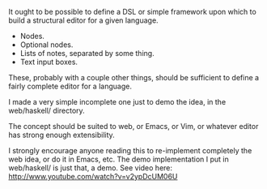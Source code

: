 It ought to be possible to define a DSL or simple framework upon which
to build a structural editor for a given language.

* Nodes.
* Optional nodes.
* Lists of notes, separated by some thing.
* Text input boxes.

These, probably with a couple other things, should be sufficient to
define a fairly complete editor for a language.

I made a very simple incomplete one just to demo the idea, in the
web/haskell/ directory.

The concept should be suited to web, or Emacs, or Vim, or whatever
editor has strong enough extensibility.

I strongly encourage anyone reading this to re-implement completely
the web idea, or do it in Emacs, etc. The demo implementation I put in
web/haskell/ is just that, a demo. See video here:
http://www.youtube.com/watch?v=v2ypDcUM06U

